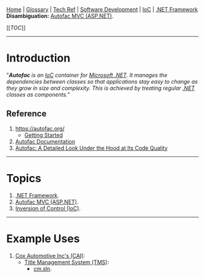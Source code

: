 [Home](/Slalom-LLC/Slalom-Consulting) | [Glossary](/Glossary) | [Tech Ref](/Tech-Ref) | [Software Development](/Tech-Ref/Software-Development) | [IoC](/Tech-Ref/Software-Development/IoC-\(Inversion-of-Control\)) | [.NET Framework](/Tech-Ref/Software-Development/NET-Framework)
**Disambiguation:** [Autofac MVC (ASP.NET)](/Tech-Ref/Software-Development/NET-Framework/Autofac-\(.NET\)/Autofac-MVC-\(ASP.NET\)).

[[_TOC_]]

---
# Introduction
"_***Autofac*** is an [IoC](/Tech-Ref/Software-Development/IoC-\(Inversion-of-Control\)) container for [Microsoft .NET](/Tech-Ref/Software-Development/NET-Framework). It manages the dependencies between classes so that applications stay easy to change as they grow in size and complexity. This is achieved by treating regular [.NET](/Tech-Ref/Software-Development/NET-Framework) classes as components._"

## Reference
1. https://autofac.org/
   - [Getting Started](https://autofac.readthedocs.io/en/latest/getting-started/index.html)
1. [Autofac Documentation](https://autofac.readthedocs.io/en/latest/)
1. [Autofac: A Detailed Look Under the Hood at Its Code Quality](https://blog.ndepend.com/autofac-detailed-look-code-quality/)

---
# Topics
1. [.NET Framework](/Tech-Ref/Software-Development/NET-Framework).
1. [Autofac MVC (ASP.NET)](/Tech-Ref/Software-Development/NET-Framework/Autofac-\(.NET\)/Autofac-MVC-\(ASP.NET\)).
1. [Inversion of Control (IoC)](/Tech-Ref/Software-Development/IoC-\(Inversion-of-Control\)).

---
# Example Uses
1. [Cox Automotive Inc's (CAI)](/Clients/CAI-\(Cox-Automotive-Inc\)):
   - [Title Management System (TMS)](/Clients/CAI-\(Cox-Automotive-Inc\)/Infrastructure-\(CAI\)/Systems-and-Services-\(CAI\)/TMS):
      - [cm.sln](/Clients/CAI-\(Cox-Automotive-Inc\)/Infrastructure-\(CAI\)/Systems-and-Services-\(CAI\)/TMS/cm.sln#third-party-components).
